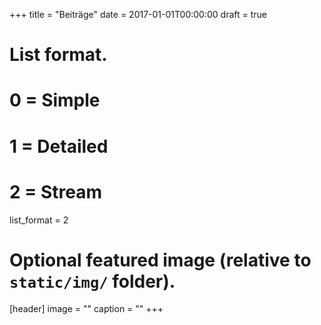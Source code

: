 +++
title = "Beiträge"
date = 2017-01-01T00:00:00
draft = true

# List format.
#   0 = Simple
#   1 = Detailed
#   2 = Stream
list_format = 2

# Optional featured image (relative to `static/img/` folder).
[header]
image = ""
caption = ""
+++
